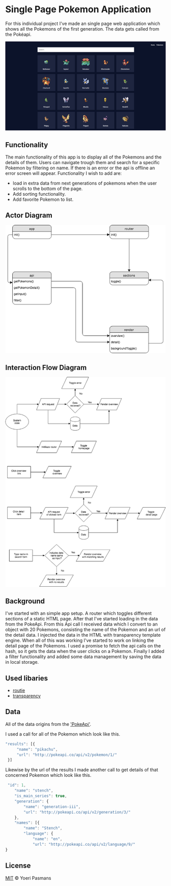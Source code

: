 # Single Page Pokemon Application

For this individual project I've made an single page web application which shows all the Pokemons of the first generation. The data gets called from the Pokéapi.

![Preview](public/assets/img/preview.png)

## Functionality

The main functionality of this app is to display all of the Pokemons and the details of them. Users can navigate trough them and search for a specific Pokemon by filtering on name. If there is an error or the api is offline an error screen will appear. Functionality I wish to add are:

- load in extra data from next generations of pokemons when the user scrolls to the bottom of the page.
- Add sorting functionality.
- Add favorite Pokemon to list.

## Actor Diagram

![Preview](public/assets/img/object.png)

## Interaction Flow Diagram

![Preview](public/assets/img/interaction.png)

## Background

I've started with an simple app setup. A router which toggles different sections of a static HTML page. After that I've started loading in the data from the PokeApi. From this Api call I received data which I convert to an object with 20 Pokemons, consisting the name of the Pokemon and an url of the detail data. I injected the data in the HTML with transparency template engine. When all of this was working I've started to work on linking the detail page of the Pokemons. I used a promise to fetch the api calls on the hash, so it gets the data when the user clicks on a Pokemon. Finally I added a filter functionality and added some data management by saving the data in local storage.

## Used libaries

- [routie](https://github.com/jgallen23/routie)
- [transparency](https://github.com/leonidas/transparency)

## Data

All of the data origins from the ['PokeApi'](https://pokeapi.co/).

I used a call for all of the Pokemon which look like this.
```javascript
"results": [{
	 "name": "pikachu",
	 "url": "http://pokeapi.co/api/v2/pokemon/1/"
 }]
 ```

 Likewise by the url of the results I made another call to get details of that concerned Pokemon which look like this.

```javascript
 "id": 1,
    "name": "stench",
    "is_main_series": true,
    "generation": {
        "name": "generation-iii",
        "url": "http://pokeapi.co/api/v2/generation/3/"
    },
    "names": [{
        "name": "Stench",
        "language": {
            "name": "en",
            "url": "http://pokeapi.co/api/v2/language/9/"
}
 ```

## License

[MIT](https://opensource.org/licenses/MIT) © Yoeri Pasmans
